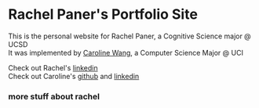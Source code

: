 # Rachel Paner's Portfolio Site

This is the personal website for Rachel Paner, a Cognitive Science major @ UCSD\
It was implemented by [Caroline Wang](https://github.com/caroliyw), a Computer Science Major @ UCI 

Check out Rachel's [linkedin](https://www.linkedin.com/in/rachel-paner-82ab31226/) \
Check out Caroline's [github](https://github.com/caroliyw) and [linkedin](https://www.linkedin.com/in/caroline-y-wang/)

### more stuff about rachel ###

